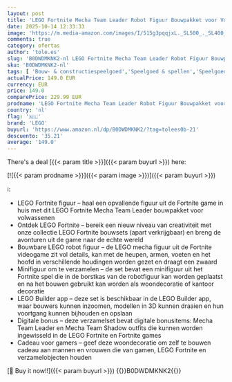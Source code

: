```yaml
---
layout: post
title: 'LEGO Fortnite Mecha Team Leader Robot Figuur Bouwpakket voor Volwassenen - Incl. Zwaard en Videogame Minifiguur - Cadeau voor Gamers  Mannen en Vrouwen - 77078'
date: 2025-10-14 12:33:33
image: 'https://m.media-amazon.com/images/I/515g3pqqjxL._SL500_._SL400_.jpg'
comments: true
category: ofertas
author: 'tole.es'
slug: 'B0DWDMKNK2-nl LEGO Fortnite Mecha Team Leader Robot Figuur Bouwpakket...'
sku: 'B0DWDMKNK2-nl'
tags: [ 'Bouw- & constructiespeelgoed','Speelgoed & spellen','Speelgoedbouwsets','lego','🇳🇱', ]
actualPrice: 149.0 EUR
currency: EUR
price: 149.0
comparePrice: 229.99 EUR
prodname: 'LEGO Fortnite Mecha Team Leader Robot Figuur Bouwpakket voor Volwassenen - Incl. Zwaard en Videogame Minifiguur - Cadeau voor Gamers  Mannen en Vrouwen - 77078'
country: 'nl'
flag: '🇳🇱'
brand: 'LEGO'
buyurl: 'https://www.amazon.nl/dp/B0DWDMKNK2/?tag=tolees0b-21'
descuento: '35.21'
average: '149.0'
---
```


There's a deal [{{< param title >}}]({{< param buyurl >}})  here:

[![{{< param prodname >}}]({{< param image >}})]({{< param buyurl >}})

ℹ️:

- LEGO Fortnite figuur – haal een opvallende figuur uit de Fortnite game in huis met dit LEGO Fortnite Mecha Team Leader bouwpakket voor volwassenen
- Ontdek LEGO Fortnite – bereik een nieuw niveau van creativiteit met onze collectie LEGO Fortnite bouwsets (apart verkrijgbaar) en breng de avonturen uit de game naar de echte wereld
- Bouwbare LEGO robot figuur – de LEGO mecha figuur uit de Fortnite videogame zit vol details, kan met de heupen, armen, voeten en het hoofd in verschillende houdingen worden gezet en draagt een zwaard
- Minifiguur om te verzamelen – de set bevat een minifiguur uit het Fortnite spel die in de borstkas van de robotfiguur kan worden geplaatst en na het bouwen gebruikt kan worden als woondecoratie of kantoor decoratie
- LEGO Builder app – deze set is beschikbaar in de LEGO Builder app, waar bouwers kunnen inzoomen, modellen in 3D kunnen draaien en hun voortgang kunnen bijhouden en opslaan
- Digitale bonus – deze verzamelset bevat digitale bonusitems: Mecha Team Leader en Mecha Team Shadow outfits die kunnen worden ingewisseld in de LEGO Fortnite en Fortnite games
- Cadeau voor gamers – geef deze woondecoratie om zelf te bouwen cadeau aan mannen en vrouwen die van gamen, LEGO Fortnite en verzamelobjecten houden

[🛒 Buy it now!!]({{< param buyurl >}})
{{<world>}}B0DWDMKNK2{{</world>}}

